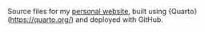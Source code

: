 Source files for my [personal website](https://ccaudek.github.io/), built using {Quarto}(https://quarto.org/) and deployed
with GitHub.
